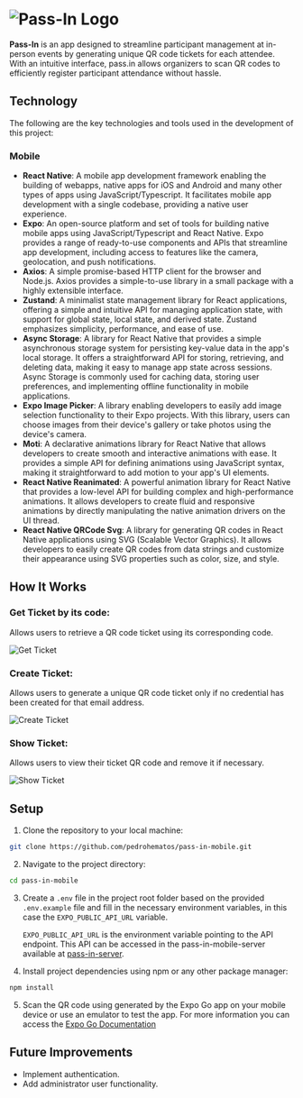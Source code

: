 # ![Pass-In Logo](./src/assets/logo.png)

**Pass-In** is an app designed to streamline participant management at in-person events by generating unique QR code tickets for each attendee. With an intuitive interface, pass.in allows organizers to scan QR codes to efficiently register participant attendance without hassle.

## Technology

The following are the key technologies and tools used in the development of this project:

### Mobile

- **React Native**: A mobile app development framework enabling the building of webapps, native apps for iOS and Android and many other types of apps using JavaScript/Typescript. It facilitates mobile app development with a single codebase, providing a native user experience.
- **Expo**: An open-source platform and set of tools for building native mobile apps using JavaScript/Typescript and React Native. Expo provides a range of ready-to-use components and APIs that streamline app development, including access to features like the camera, geolocation, and push notifications.
- **Axios**: A simple promise-based HTTP client for the browser and Node.js. Axios provides a simple-to-use library in a small package with a highly extensible interface.
- **Zustand**: A minimalist state management library for React applications, offering a simple and intuitive API for managing application state, with support for global state, local state, and derived state. Zustand emphasizes simplicity, performance, and ease of use.
- **Async Storage**: A library for React Native that provides a simple asynchronous storage system for persisting key-value data in the app's local storage. It offers a straightforward API for storing, retrieving, and deleting data, making it easy to manage app state across sessions. Async Storage is commonly used for caching data, storing user preferences, and implementing offline functionality in mobile applications.
- **Expo Image Picker**: A library enabling developers to easily add image selection functionality to their Expo projects. With this library, users can choose images from their device's gallery or take photos using the device's camera.
- **Moti**: A declarative animations library for React Native that allows developers to create smooth and interactive animations with ease. It provides a simple API for defining animations using JavaScript syntax, making it straightforward to add motion to your app's UI elements.
- **React Native Reanimated**: A powerful animation library for React Native that provides a low-level API for building complex and high-performance animations. It allows developers to create fluid and responsive animations by directly manipulating the native animation drivers on the UI thread.
- **React Native QRCode Svg**: A library for generating QR codes in React Native applications using SVG (Scalable Vector Graphics). It allows developers to easily create QR codes from data strings and customize their appearance using SVG properties such as color, size, and style.

## How It Works

### Get Ticket by its code:

Allows users to retrieve a QR code ticket using its corresponding code.

![Get Ticket](./src/assets/screenshots/1.png)

### Create Ticket:

Allows users to generate a unique QR code ticket only if no credential has been created for that email address.

![Create Ticket](./src/assets/screenshots/2.png)

### Show Ticket:

Allows users to view their ticket QR code and remove it if necessary.

![Show Ticket](./src/assets/screenshots/3.png)

## Setup

1. Clone the repository to your local machine:

```bash
git clone https://github.com/pedrohematos/pass-in-mobile.git
```

2. Navigate to the project directory:

```bash
cd pass-in-mobile
```

3. Create a `.env` file in the project root folder based on the provided `.env.example` file and fill in the necessary environment variables, in this case the `EXPO_PUBLIC_API_URL` variable.

   `EXPO_PUBLIC_API_URL` is the environment variable pointing to the API endpoint. This API can be accessed in the pass-in-mobile-server available at [pass-in-server](https://github.com/pedrohematos/pass-in-server).

4. Install project dependencies using npm or any other package manager:

```bash
npm install
```

5. Scan the QR code using generated by the Expo Go app on your mobile device or use an emulator to test the app. For more information you can access the [Expo Go Documentation](https://expo.dev/)

## Future Improvements

- Implement authentication.
- Add administrator user functionality.
